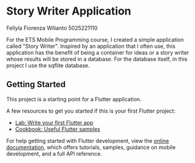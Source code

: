 # Story Writer Application

Fellyla Fiorenza Wilianto 
5025221110

For the ETS Mobile Programming course, I created a simple application called "Story Writer". Inspired by an application that I often use, this application has the benefit of being a container for ideas or a story writer whose results will be stored in a database. For the database itself, in this project I use the sqflite database.

## Getting Started

This project is a starting point for a Flutter application.

A few resources to get you started if this is your first Flutter project:

- [Lab: Write your first Flutter app](https://docs.flutter.dev/get-started/codelab)
- [Cookbook: Useful Flutter samples](https://docs.flutter.dev/cookbook)

For help getting started with Flutter development, view the
[online documentation](https://docs.flutter.dev/), which offers tutorials,
samples, guidance on mobile development, and a full API reference.
